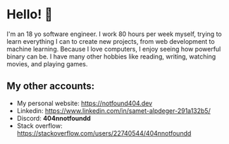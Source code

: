 
# Hello! 👋

I'm an 18 yo software engineer. I work 80 hours per week myself, trying to learn everything I can to create new projects, from web development to machine learning. Because I love computers, I enjoy seeing how powerful binary can be. I have many other hobbies like reading, writing, watching movies, and playing games.

## My other accounts:

- My personal website: https://notfound404.dev
- Linkedin: https://www.linkedin.com/in/samet-alpdeger-291a132b5/
- Discord: **404nnotfoundd**
- Stack overflow: https://stackoverflow.com/users/22740544/404nnotfoundd
